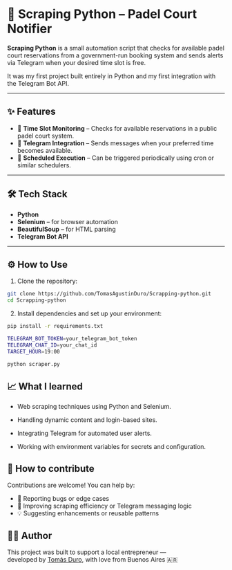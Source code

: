 # 🐍 Scraping Python – Padel Court Notifier

**Scraping Python** is a small automation script that checks for available padel court reservations from a government-run booking system and sends alerts via Telegram when your desired time slot is free.

It was my first project built entirely in Python and my first integration with the Telegram Bot API.

---

## ✨ Features

- 📆 **Time Slot Monitoring** – Checks for available reservations in a public padel court system.
- 📩 **Telegram Integration** – Sends messages when your preferred time becomes available.
- 🔁 **Scheduled Execution** – Can be triggered periodically using cron or similar schedulers.

---

## 🛠️ Tech Stack

- **Python**
- **Selenium** – for browser automation
- **BeautifulSoup** – for HTML parsing
- **Telegram Bot API**

---

## ⚙️ How to Use

1. Clone the repository:

```bash
git clone https://github.com/TomasAgustinDuro/Scrapping-python.git
cd Scrapping-python
```
2. Install dependencies and set up your environment:
```bash
pip install -r requirements.txt

TELEGRAM_BOT_TOKEN=your_telegram_bot_token
TELEGRAM_CHAT_ID=your_chat_id
TARGET_HOUR=19:00

python scraper.py
```

## 📈 What I learned

- Web scraping techniques using Python and Selenium.

- Handling dynamic content and login-based sites.

- Integrating Telegram for automated user alerts.

- Working with environment variables for secrets and configuration.

## 🤝 How to contribute

Contributions are welcome! You can help by:

- 🐞 Reporting bugs or edge cases
- 🔧 Improving scraping efficiency or Telegram messaging logic
- 💡 Suggesting enhancements or reusable patterns

## 🙋‍♂️ Author

This project was built to support a local entrepreneur —  
developed by [Tomás Duro](https://tommasdev.vercel.app), with love from Buenos Aires 🇦🇷

